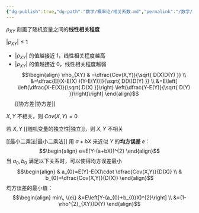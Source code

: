 ```yaml
---
{"dg-publish":true,"dg-path":"数学/概率论/相关系数.md","permalink":"/数学/概率论/相关系数/","dgPassFrontmatter":true,"noteIcon":"","created":"2024-05-21T15:20:28.546+08:00","updated":"2024-06-01T20:40:20.872+08:00"}
---
```


$\rho_{XY}$
刻画了随机变量之间的**线性相关程度**

$|\rho_{XY}|\leq 1$
-  $|\rho_{XY}|$ 的值越接近 1，线性相关程度越高
-  $|\rho_{XY}|$ 的值越接近 0，线性相关程度越弱
$$\begin{align}
\rho_{XY} & =\dfrac{Cov(X,Y)}{\sqrt{ D(X)D(Y) }} \\
&=\dfrac{E[(X-E(X) )(Y-E(Y))]}{\sqrt{ D(X)D(Y) }} \\
&=E\left[ \left(\dfrac{X-E(X)}{\sqrt{ D(X) }}\right) \left(\dfrac{Y-E(Y)}{\sqrt{ D(Y) }}\right)\right]
\end{align}$$
[[协方差\|协方差]]

$X,Y$ 不相关，则 $Cov(X,Y)=0$

若 $X,Y$ [[随机变量的独立性\|独立]]，则 $X,Y$ 不相关


[[最小二乘法\|最小二乘法]]
用 $a+bX$ 来近似 $Y$ 的**均方误差** $e$：
$$\begin{align}
e=E[Y-(a+bX)]^{2}
\end{align}$$
当 $a_{0},b_{0}$ 满足以下关系时，可以使得均方误差最小
$$\begin{align}
 & a_{0}=E(Y)-E(X)\cdot \dfrac{Cov(X,Y)}{D(X)} \\
 & b_{0}=\dfrac{Cov(X,Y)}{D(X)}
\end{align}$$
均方误差的最小值：
$$\begin{align}
min\, \{e\} &=E\left[Y-(a_{0}+b_{0}X)^{2}\right] \\
&=(1-\rho^{2}_{XY})D(Y)
\end{align}$$
